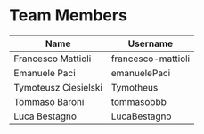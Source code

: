 # Team Members

|   Name   |  Username  |
|----------|------------|
|  Francesco Mattioli    |  francesco-mattioli   |
|  Emanuele Paci   |  emanuelePaci  |
|  Tymoteusz Ciesielski     |  Tymotheus    |
|  Tommaso Baroni   |  tommasobbb  |
|  Luca Bestagno   |  LucaBestagno  |
